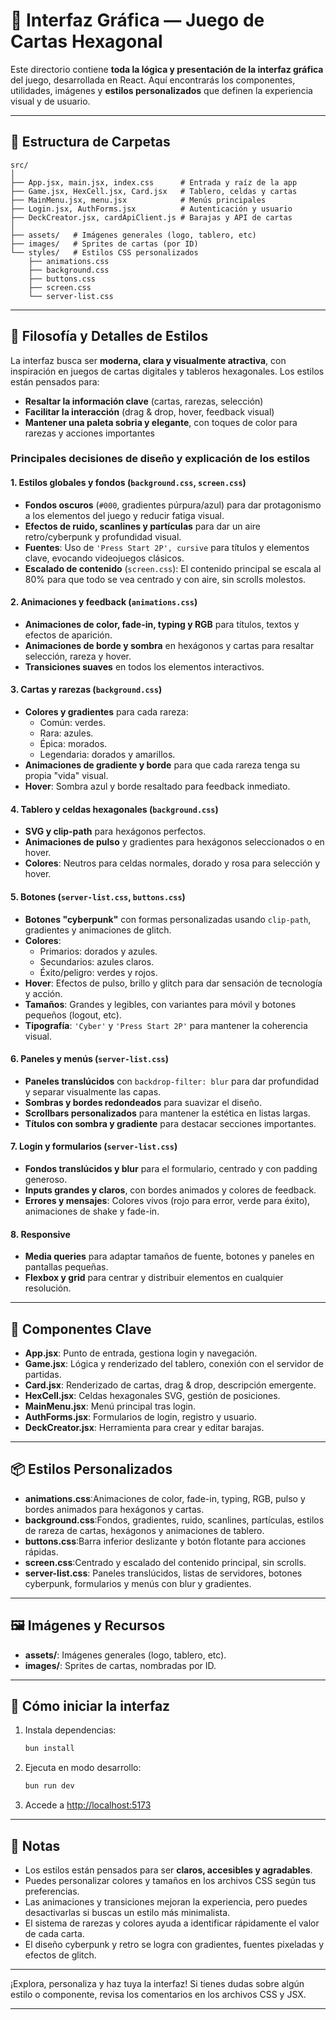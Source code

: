 # 🎨 Interfaz Gráfica — Juego de Cartas Hexagonal

Este directorio contiene **toda la lógica y presentación de la interfaz gráfica** del juego, desarrollada en React. Aquí encontrarás los componentes, utilidades, imágenes y **estilos personalizados** que definen la experiencia visual y de usuario.

---

## 📁 Estructura de Carpetas

```
src/
│
├── App.jsx, main.jsx, index.css      # Entrada y raíz de la app
├── Game.jsx, HexCell.jsx, Card.jsx   # Tablero, celdas y cartas
├── MainMenu.jsx, menu.jsx            # Menús principales
├── Login.jsx, AuthForms.jsx          # Autenticación y usuario
├── DeckCreator.jsx, cardApiClient.js # Barajas y API de cartas
│
├── assets/   # Imágenes generales (logo, tablero, etc)
├── images/   # Sprites de cartas (por ID)
└── styles/   # Estilos CSS personalizados
    ├── animations.css
    ├── background.css
    ├── buttons.css
    ├── screen.css
    └── server-list.css
```

---

## 🎨 Filosofía y Detalles de Estilos

La interfaz busca ser **moderna, clara y visualmente atractiva**, con inspiración en juegos de cartas digitales y tableros hexagonales. Los estilos están pensados para:

- **Resaltar la información clave** (cartas, rarezas, selección)
- **Facilitar la interacción** (drag & drop, hover, feedback visual)
- **Mantener una paleta sobria y elegante**, con toques de color para rarezas y acciones importantes

### Principales decisiones de diseño y explicación de los estilos

#### 1. **Estilos globales y fondos (`background.css`, `screen.css`)**

- **Fondos oscuros** (`#000`, gradientes púrpura/azul) para dar protagonismo a los elementos del juego y reducir fatiga visual.
- **Efectos de ruido, scanlines y partículas** para dar un aire retro/cyberpunk y profundidad visual.
- **Fuentes**: Uso de `'Press Start 2P', cursive` para títulos y elementos clave, evocando videojuegos clásicos.
- **Escalado de contenido** (`screen.css`): El contenido principal se escala al 80% para que todo se vea centrado y con aire, sin scrolls molestos.

#### 2. **Animaciones y feedback (`animations.css`)**

- **Animaciones de color, fade-in, typing y RGB** para títulos, textos y efectos de aparición.
- **Animaciones de borde y sombra** en hexágonos y cartas para resaltar selección, rareza y hover.
- **Transiciones suaves** en todos los elementos interactivos.

#### 3. **Cartas y rarezas (`background.css`)**

- **Colores y gradientes** para cada rareza:
  - Común: verdes.
  - Rara: azules.
  - Épica: morados.
  - Legendaria: dorados y amarillos.
- **Animaciones de gradiente y borde** para que cada rareza tenga su propia "vida" visual.
- **Hover**: Sombra azul y borde resaltado para feedback inmediato.

#### 4. **Tablero y celdas hexagonales (`background.css`)**

- **SVG y clip-path** para hexágonos perfectos.
- **Animaciones de pulso** y gradientes para hexágonos seleccionados o en hover.
- **Colores**: Neutros para celdas normales, dorado y rosa para selección y hover.

#### 5. **Botones (`server-list.css`, `buttons.css`)**

- **Botones "cyberpunk"** con formas personalizadas usando `clip-path`, gradientes y animaciones de glitch.
- **Colores**:
  - Primarios: dorados y azules.
  - Secundarios: azules claros.
  - Éxito/peligro: verdes y rojos.
- **Hover**: Efectos de pulso, brillo y glitch para dar sensación de tecnología y acción.
- **Tamaños**: Grandes y legibles, con variantes para móvil y botones pequeños (logout, etc).
- **Tipografía**: `'Cyber'` y `'Press Start 2P'` para mantener la coherencia visual.

#### 6. **Paneles y menús (`server-list.css`)**

- **Paneles translúcidos** con `backdrop-filter: blur` para dar profundidad y separar visualmente las capas.
- **Sombras y bordes redondeados** para suavizar el diseño.
- **Scrollbars personalizados** para mantener la estética en listas largas.
- **Títulos con sombra y gradiente** para destacar secciones importantes.

#### 7. **Login y formularios (`server-list.css`)**

- **Fondos translúcidos y blur** para el formulario, centrado y con padding generoso.
- **Inputs grandes y claros**, con bordes animados y colores de feedback.
- **Errores y mensajes**: Colores vivos (rojo para error, verde para éxito), animaciones de shake y fade-in.

#### 8. **Responsive**

- **Media queries** para adaptar tamaños de fuente, botones y paneles en pantallas pequeñas.
- **Flexbox y grid** para centrar y distribuir elementos en cualquier resolución.

---

## 🧩 Componentes Clave

- **App.jsx**: Punto de entrada, gestiona login y navegación.
- **Game.jsx**: Lógica y renderizado del tablero, conexión con el servidor de partidas.
- **Card.jsx**: Renderizado de cartas, drag & drop, descripción emergente.
- **HexCell.jsx**: Celdas hexagonales SVG, gestión de posiciones.
- **MainMenu.jsx**: Menú principal tras login.
- **AuthForms.jsx**: Formularios de login, registro y usuario.
- **DeckCreator.jsx**: Herramienta para crear y editar barajas.

---

## 📦 Estilos Personalizados

- **animations.css**:Animaciones de color, fade-in, typing, RGB, pulso y bordes animados para hexágonos y cartas.
- **background.css**:Fondos, gradientes, ruido, scanlines, partículas, estilos de rareza de cartas, hexágonos y animaciones de tablero.
- **buttons.css**:Barra inferior deslizante y botón flotante para acciones rápidas.
- **screen.css**:Centrado y escalado del contenido principal, sin scrolls.
- **server-list.css**:
  Paneles translúcidos, listas de servidores, botones cyberpunk, formularios y menús con blur y gradientes.

---

## 🖼️ Imágenes y Recursos

- **assets/**: Imágenes generales (logo, tablero, etc).
- **images/**: Sprites de cartas, nombradas por ID.

---

## 🚀 Cómo iniciar la interfaz

1. Instala dependencias:
   ```sh
   bun install
   ```
2. Ejecuta en modo desarrollo:
   ```sh
   bun run dev
   ```
3. Accede a [http://localhost:5173](http://localhost:5173)

---

## 📝 Notas

- Los estilos están pensados para ser **claros, accesibles y agradables**.
- Puedes personalizar colores y tamaños en los archivos CSS según tus preferencias.
- Las animaciones y transiciones mejoran la experiencia, pero puedes desactivarlas si buscas un estilo más minimalista.
- El sistema de rarezas y colores ayuda a identificar rápidamente el valor de cada carta.
- El diseño cyberpunk y retro se logra con gradientes, fuentes pixeladas y efectos de glitch.

---

¡Explora, personaliza y haz tuya la interfaz!
Si tienes dudas sobre algún estilo o componente, revisa los comentarios en los archivos CSS y JSX.

---
